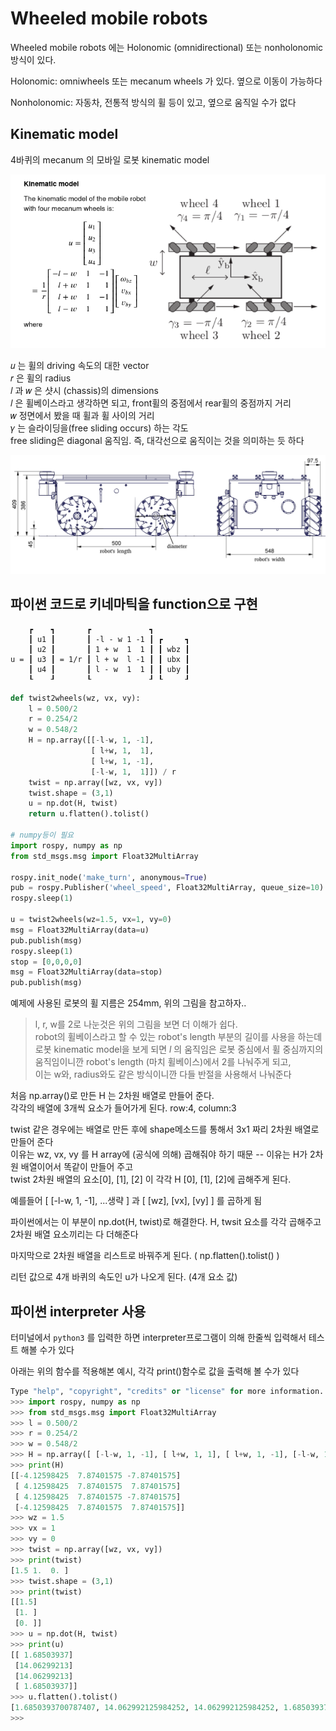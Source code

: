 # Wheeled mobile robots
Wheeled mobile robots 에는 Holonomic (omnidirectional) 또는 nonholonomic 방식이 있다.   


Holonomic: omniwheels 또는 mecanum wheels 가 있다. 옆으로 이동이 가능하다 

Nonholonomic: 자동차, 전통적 방식의 휠 등이 있고, 옆으로 움직일 수가 없다


## Kinematic model
4바퀴의 mecanum 의 모바일 로봇 kinematic model  

![이미지](./img/mecanum_kenematic.png)

𝑢 는 휠의 driving 속도의 대한 vector  
𝑟 은 휠의 radius   
𝑙 과 𝑤 은 샷시 (chassis)의 dimensions   
𝑙 은 휠베이스라고 생각하면 되고, front휠의 중점에서 rear휠의 중점까지 거리   
𝑤 정면에서 봤을 때 휠과 휠 사이의 거리    
𝛾 는 슬라이딩을(free sliding occurs) 하는 각도   
free sliding은 diagonal 움직임. 즉, 대각선으로 움직이는 것을 의미하는 듯 하다   


![이미지](./img/mecanum_robot.png)

## 파이썬 코드로 키네마틱을 function으로 구현

```
    ┏    ┓       ┏             ┓   
    ┃ u1 ┃       ┃ -l - w 1 -1 ┃ ┏     ┓    
    ┃ u2 ┃       ┃ 1 + w  1  1 ┃ ┃ wbz ┃   
u = ┃ u3 ┃ = 1/r ┃ l + w  l -1 ┃ ┃ ubx ┃   
    ┃ u4 ┃       ┃ l - w  1  1 ┃ ┃ uby ┃   
    ┖    ┚       ┖             ┚ ┖     ┚   
```

```py
def twist2wheels(wz, vx, vy):
    l = 0.500/2
    r = 0.254/2
    w = 0.548/2
    H = np.array([[-l-w, 1, -1],
                  [ l+w, 1,  1],
                  [ l+w, 1, -1],
                  [-l-w, 1,  1]]) / r
    twist = np.array([wz, vx, vy])
    twist.shape = (3,1)
    u = np.dot(H, twist)
    return u.flatten().tolist()

# numpy등이 필요
import rospy, numpy as np
from std_msgs.msg import Float32MultiArray

rospy.init_node('make_turn', anonymous=True)
pub = rospy.Publisher('wheel_speed', Float32MultiArray, queue_size=10)
rospy.sleep(1)

u = twist2wheels(wz=1.5, vx=1, vy=0)
msg = Float32MultiArray(data=u)
pub.publish(msg)
rospy.sleep(1)
stop = [0,0,0,0]
msg = Float32MultiArray(data=stop)
pub.publish(msg)

```

예제에 사용된 로봇의 휠 지름은 254mm, 위의 그림을 참고하자..

> l, r, w를 2로 나눈것은 위의 그림을 보면 더 이해가 쉽다.  
robot의 휠베이스라고 할 수 있는 robot's length 부분의 길이를 사용을 하는데   
로봇 kinematic model을 보게 되면 *l* 의 움직임은 로봇 중심에서 휠 중심까지의    
움직임이니깐 robot's length (마치 휠베이스)에서 2를 나눠주게 되고,    
이는 w와, radius와도 같은 방식이니깐 다들 반절을 사용해서 나눠준다   

처음 np.array()로 만든 H 는 2차원 배열로 만들어 준다.   
각각의 배열에 3개씩 요소가 들어가게 된다. row:4, column:3   

twist 같은 경우에는 배열로 만든 후에 shape메소드를 통해서 3x1 짜리 2차원 배열로 만들어 준다   
이유는 wz, vx, vy 를 H array에 (공식에 의해) 곱해줘야 하기 때문 -- 이유는 H가 2차원 배열이어서 똑같이 만들어 주고   
twist 2차원 배열의 요소[0], [1], [2] 이 각각 H [0], [1], [2]에 곱해주게 된다.   

예를들어 [ [-l-w, 1, -1], ...생략 ] 과 [ [wz], [vx], [vy] ] 를 곱하게 됨 

 파이썬에서는 이 부분이 np.dot(H, twist)로 해결한다. H, twsit 요소를 각각 곱해주고 2차원 배열 요소끼리는 다 더해준다   

 마지막으로 2차원 배열을 리스트로 바꿔주게 된다. ( np.flatten().tolist() )


리턴 값으로 4개 바퀴의 속도인 u가 나오게 된다. (4개 요소 값)   



## 파이썬 interpreter 사용
터미널에서 `python3` 를 입력한 하면 interpreter프로그램이 의해 한줄씩 입력해서 테스트 해볼 수가 있다    

아래는 위의 함수를 적용해본 예시, 각각 print()함수로 값을 출력해 볼 수가 있다 
```py
Type "help", "copyright", "credits" or "license" for more information.
>>> import rospy, numpy as np
>>> from std_msgs.msg import Float32MultiArray
>>> l = 0.500/2
>>> r = 0.254/2
>>> w = 0.548/2
>>> H = np.array([ [-l-w, 1, -1], [ l+w, 1, 1], [ l+w, 1, -1], [-l-w, 1, 1] ]) /r
>>> print(H)
[[-4.12598425  7.87401575 -7.87401575]
 [ 4.12598425  7.87401575  7.87401575]
 [ 4.12598425  7.87401575 -7.87401575]
 [-4.12598425  7.87401575  7.87401575]]
>>> wz = 1.5
>>> vx = 1
>>> vy = 0
>>> twist = np.array([wz, vx, vy])
>>> print(twist)
[1.5 1.  0. ]
>>> twist.shape = (3,1)
>>> print(twist)
[[1.5]
 [1. ]
 [0. ]]
>>> u = np.dot(H, twist)
>>> print(u)
[[ 1.68503937]
 [14.06299213]
 [14.06299213]
 [ 1.68503937]]
>>> u.flatten().tolist()
[1.6850393700787407, 14.062992125984252, 14.062992125984252, 1.6850393700787407]
>>> 

```

